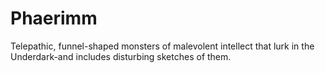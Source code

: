 # Phaerimm

Telepathic, funnel-shaped monsters of malevolent intellect that lurk in the Underdark-and includes disturbing sketches of them.